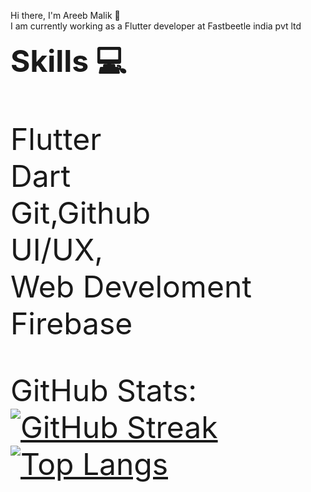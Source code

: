 


Hi there, I'm Areeb Malik :wave:
<br>
I am currently working as a Flutter developer at Fastbeetle india pvt ltd


<b><font size= 50px>Skills   💻</fontsize> </b>
<br>

Flutter
<br>
Dart
<br>
Git,Github
<br>
UI/UX,
<br>
Web Develoment
<br>
Firebase
<br>

GitHub Stats:
<br>
[![GitHub Streak](https://streak-stats.demolab.com/?user=Malikareeb)](https://git.io/streak-stats)
<br>
[![Top Langs](https://github-readme-stats.vercel.app/api/top-langs/?username=Malikareeb&layout=compact)](https://github.com/nashirdrabi/github-readme-stats)

